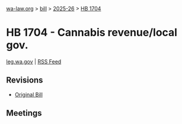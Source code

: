 [wa-law.org](/) > [bill](/bill/) > [2025-26](/bill/2025-26/) > [HB 1704](/bill/2025-26/hb/1704/)

# HB 1704 - Cannabis revenue/local gov.
[leg.wa.gov](https://app.leg.wa.gov/billsummary?BillNumber=1704&Year=2025&Initiative=false) | [RSS Feed](./rss.xml)

## Revisions
* [Original Bill](1/)

## Meetings